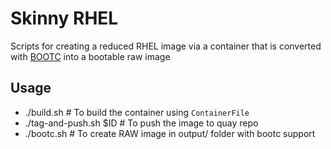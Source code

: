 # Skinny RHEL

Scripts for creating a reduced RHEL image via a container that is converted with [BOOTC](https://github.com/osbuild/bootc-image-builder#-image-types) into a bootable raw image

## Usage

- ./build.sh # To build the container using `ContainerFile`
- ./tag-and-push.sh $ID # To push the image to quay repo
- ./bootc.sh # To create RAW image in output/ folder with bootc support
